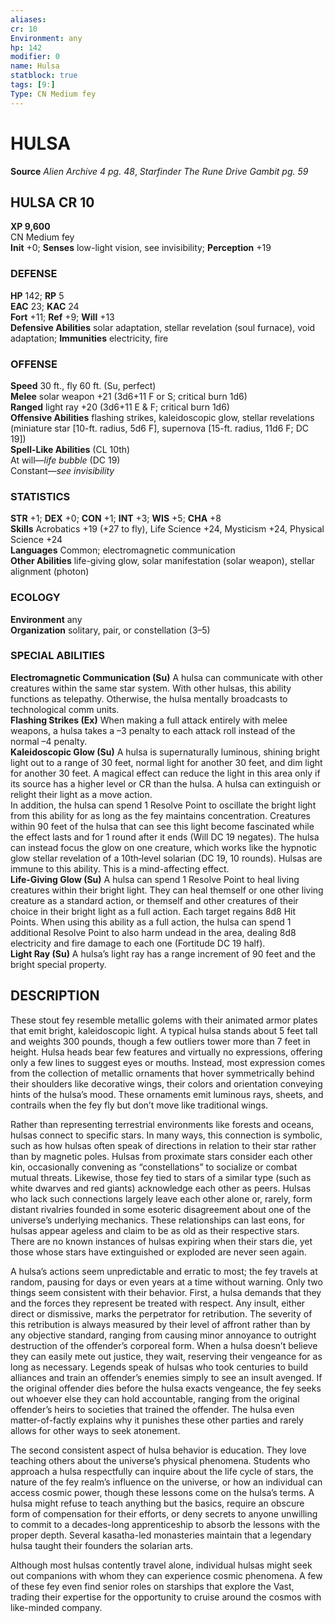 ```yaml
---
aliases: 
cr: 10
Environment: any
hp: 142
modifier: 0
name: Hulsa
statblock: true
tags: [9:]
Type: CN Medium fey  
---
```

# HULSA

**Source** _Alien Archive 4 pg. 48_, _Starfinder The Rune Drive Gambit pg. 59_

## HULSA CR 10

**XP 9,600**  
CN Medium fey  
**Init** +0; **Senses** low-light vision, see invisibility; **Perception** +19  

### DEFENSE

**HP** 142; **RP** 5  
**EAC** 23; **KAC** 24  
**Fort** +11; **Ref** +9; **Will** +13  
**Defensive Abilities** solar adaptation, stellar revelation (soul furnace), void adaptation; **Immunities** electricity, fire  

### OFFENSE

**Speed** 30 ft., fly 60 ft. (Su, perfect)  
**Melee** solar weapon +21 (3d6+11 F or S; critical burn 1d6)  
**Ranged** light ray +20 (3d6+11 E & F; critical burn 1d6)  
**Offensive Abilities** flashing strikes, kaleidoscopic glow, stellar revelations (miniature star \[10-ft. radius, 5d6 F\], supernova \[15-ft. radius, 11d6 F; DC 19\])  
**Spell-Like Abilities** (CL 10th)  
At will—_life bubble_ (DC 19)  
Constant—_see invisibility_

### STATISTICS

**STR** +1; **DEX** +0; **CON** +1; **INT** +3; **WIS** +5; **CHA** +8  
**Skills** Acrobatics +19 (+27 to fly), Life Science +24, Mysticism +24, Physical Science +24  
**Languages** Common; electromagnetic communication  
**Other Abilities** life-giving glow, solar manifestation (solar weapon), stellar alignment (photon)

### ECOLOGY

**Environment** any  
**Organization** solitary, pair, or constellation (3–5)

### SPECIAL ABILITIES

**Electromagnetic Communication (Su)** A hulsa can communicate with other creatures within the same star system. With other hulsas, this ability functions as telepathy. Otherwise, the hulsa mentally broadcasts to technological comm units.  
**Flashing Strikes (Ex)** When making a full attack entirely with melee weapons, a hulsa takes a –3 penalty to each attack roll instead of the normal –4 penalty.  
**Kaleidoscopic Glow (Su)** A hulsa is supernaturally luminous, shining bright light out to a range of 30 feet, normal light for another 30 feet, and dim light for another 30 feet. A magical effect can reduce the light in this area only if its source has a higher level or CR than the hulsa. A hulsa can extinguish or relight their light as a move action.  
In addition, the hulsa can spend 1 Resolve Point to oscillate the bright light from this ability for as long as the fey maintains concentration. Creatures within 90 feet of the hulsa that can see this light become fascinated while the effect lasts and for 1 round after it ends (Will DC 19 negates). The hulsa can instead focus the glow on one creature, which works like the hypnotic glow stellar revelation of a 10th‑level solarian (DC 19, 10 rounds). Hulsas are immune to this ability. This is a mind-affecting effect.  
**Life-Giving Glow (Su)** A hulsa can spend 1 Resolve Point to heal living creatures within their bright light. They can heal themself or one other living creature as a standard action, or themself and other creatures of their choice in their bright light as a full action. Each target regains 8d8 Hit Points. When using this ability as a full action, the hulsa can spend 1 additional Resolve Point to also harm undead in the area, dealing 8d8 electricity and fire damage to each one (Fortitude DC 19 half).  
**Light Ray (Su)** A hulsa’s light ray has a range increment of 90 feet and the bright special property.

## DESCRIPTION

These stout fey resemble metallic golems with their animated armor plates that emit bright, kaleidoscopic light. A typical hulsa stands about 5 feet tall and weights 300 pounds, though a few outliers tower more than 7 feet in height. Hulsa heads bear few features and virtually no expressions, offering only a few lines to suggest eyes or mouths. Instead, most expression comes from the collection of metallic ornaments that hover symmetrically behind their shoulders like decorative wings, their colors and orientation conveying hints of the hulsa’s mood. These ornaments emit luminous rays, sheets, and contrails when the fey fly but don’t move like traditional wings.

Rather than representing terrestrial environments like forests and oceans, hulsas connect to specific stars. In many ways, this connection is symbolic, such as how hulsas often speak of directions in relation to their star rather than by magnetic poles. Hulsas from proximate stars consider each other kin, occasionally convening as “constellations” to socialize or combat mutual threats. Likewise, those fey tied to stars of a similar type (such as white dwarves and red giants) acknowledge each other as peers. Hulsas who lack such connections largely leave each other alone or, rarely, form distant rivalries founded in some esoteric disagreement about one of the universe’s underlying mechanics. These relationships can last eons, for hulsas appear ageless and claim to be as old as their respective stars. There are no known instances of hulsas expiring when their stars die, yet those whose stars have extinguished or exploded are never seen again.

A hulsa’s actions seem unpredictable and erratic to most; the fey travels at random, pausing for days or even years at a time without warning. Only two things seem consistent with their behavior. First, a hulsa demands that they and the forces they represent be treated with respect. Any insult, either direct or dismissive, marks the perpetrator for retribution. The severity of this retribution is always measured by their level of affront rather than by any objective standard, ranging from causing minor annoyance to outright destruction of the offender’s corporeal form. When a hulsa doesn’t believe they can easily mete out justice, they wait, reserving their vengeance for as long as necessary. Legends speak of hulsas who took centuries to build alliances and train an offender’s enemies simply to see an insult avenged. If the original offender dies before the hulsa exacts vengeance, the fey seeks out whoever else they can hold accountable, ranging from the original offender’s heirs to societies that trained the offender. The hulsa even matter-of-factly explains why it punishes these other parties and rarely allows for other ways to seek atonement.

The second consistent aspect of hulsa behavior is education. They love teaching others about the universe’s physical phenomena. Students who approach a hulsa respectfully can inquire about the life cycle of stars, the nature of the fey realm’s influence on the universe, or how an individual can access cosmic power, though these lessons come on the hulsa’s terms. A hulsa might refuse to teach anything but the basics, require an obscure form of compensation for their efforts, or deny secrets to anyone unwilling to commit to a decades-long apprenticeship to absorb the lessons with the proper depth. Several kasatha-led monasteries maintain that a legendary hulsa taught their founders the solarian arts.

Although most hulsas contently travel alone, individual hulsas might seek out companions with whom they can experience cosmic phenomena. A few of these fey even find senior roles on starships that explore the Vast, trading their expertise for the opportunity to cruise around the cosmos with like-minded company.
